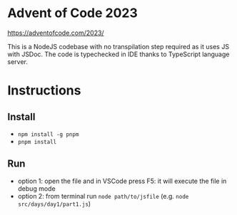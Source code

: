 # Advent of Code 2023

https://adventofcode.com/2023/

This is a NodeJS codebase with no transpilation step required as it uses JS with JSDoc.
The code is typechecked in IDE thanks to TypeScript language server.

# Instructions

## Install

- `npm install -g pnpm`
- `pnpm install`

## Run

- option 1: open the file and in VSCode press F5: it will execute the file in debug mode
- option 2: from terminal run `node path/to/jsfile` (e.g. `node src/days/day1/part1.js`)

